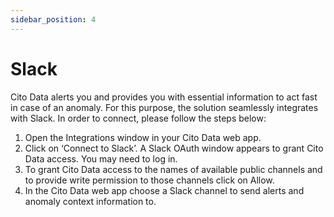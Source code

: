 ```yaml
---
sidebar_position: 4
---
```


# Slack

Cito Data alerts you and provides you with essential information to act fast in case of an anomaly. For this purpose, the solution seamlessly integrates with Slack. In order to connect, please follow the steps below:

1. Open the Integrations window in your Cito Data web app.
2. Click on ‘Connect to Slack’. A Slack OAuth window appears to grant Cito Data access. You may need to log in.
3. To grant Cito Data access to the names of available public channels and to provide write permission to those channels click on Allow.
4. In the Cito Data web app choose a Slack channel to send alerts and anomaly context information to.
